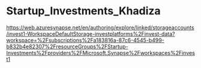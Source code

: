 # Startup_Investments_Khadiza

https://web.azuresynapse.net/en/authoring/explore/linked/storageaccounts/invest1-WorkspaceDefaultStorage-investplatforms%2Finvest-data?workspace=%2Fsubscriptions%2Fa183816a-87c6-4545-b499-b832b4e82307%2FresourceGroups%2FStartup-Investments%2Fproviders%2FMicrosoft.Synapse%2Fworkspaces%2Finvest1
